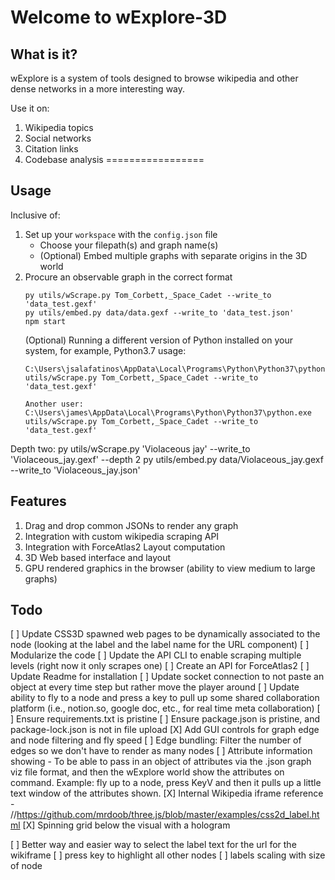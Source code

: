# Welcome to wExplore-3D

## What is it?
wExplore is a system of tools designed to browse wikipedia and other dense networks in a more interesting way.

Use it on:
1. Wikipedia topics
2. Social networks
3. Citation links
4. Codebase analysis
=================

## Usage

Inclusive of:
1. Set up your `workspace` with the `config.json` file
    - Choose your filepath(s) and graph name(s)
    - (Optional) Embed multiple graphs with separate origins in the 3D world
2. Procure an observable graph in the correct format
    ```
    py utils/wScrape.py Tom_Corbett,_Space_Cadet --write_to 'data_test.gexf'
    py utils/embed.py data/data.gexf --write_to 'data_test.json'
    npm start
    ```
    (Optional) Running a different version of Python installed on your system, for example, Python3.7 usage:
    ```
    C:\Users\jsalafatinos\AppData\Local\Programs\Python\Python37\python.exe utils/wScrape.py Tom_Corbett,_Space_Cadet --write_to 'data_test.gexf'
    
    Another user:
    C:\Users\james\AppData\Local\Programs\Python\Python37\python.exe utils/wScrape.py Tom_Corbett,_Space_Cadet --write_to 'data_test.gexf'
    ```

Depth two:
py utils/wScrape.py 'Violaceous jay' --write_to 'Violaceous_jay.gexf' --depth 2
py utils/embed.py data/Violaceous_jay.gexf --write_to 'Violaceous_jay.json'


## Features
1. Drag and drop common JSONs to render any graph
2. Integration with custom wikipedia scraping API
3. Integration with ForceAtlas2 Layout computation
4. 3D Web based interface and layout
5. GPU rendered graphics in the browser (ability to view medium to large graphs)


## Todo
[ ] Update CSS3D spawned web pages to be dynamically associated to the node (looking at the label and the label name for the URL component)
[ ] Modularize the code
[ ] Update the API CLI to enable scraping multiple levels (right now it only scrapes one)
[ ] Create an API for ForceAtlas2
[ ] Update Readme for installation
[ ] Update socket connection to not paste an object at every time step but rather move the player around
[ ] Update ability to fly to a node and press a key to pull up some shared collaboration platform (i.e., notion.so, google doc, etc., for real time meta collaboration)
[ ] Ensure requirements.txt is pristine
[ ] Ensure package.json is pristine, and package-lock.json is not in file upload
[X] Add GUI controls for graph edge and node filtering and fly speed
[ ] Edge bundling: Filter the number of edges so we don't have to render as many nodes
[ ] Attribute information showing
    - To be able to pass in an object of attributes via the .json graph viz file format, and then the wExplore world show the attributes on command. Example: fly up to a node, press KeyV and then it pulls up a little text window of the attributes shown.
[X] Internal Wikipedia iframe reference
    - //https://github.com/mrdoob/three.js/blob/master/examples/css2d_label.html
[X] Spinning grid below the visual with a hologram


[ ] Better way and easier way to select the label text for the url for the wikiframe
[ ] press key to highlight all other nodes
[ ] labels scaling with size of node